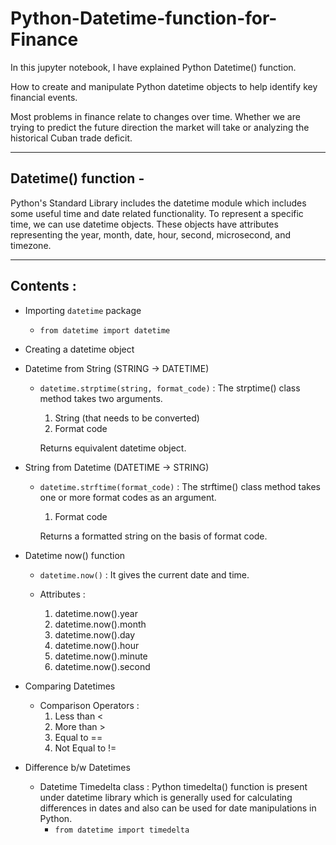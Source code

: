 # Python-Datetime-function-for-Finance

In this jupyter notebook, I have explained Python Datetime() function.

How to create and manipulate Python datetime objects to help identify key financial events.

Most problems in finance relate to changes over time. Whether we are trying to predict the future direction the market will take or analyzing the historical Cuban trade deficit.

---
## Datetime() function -

Python's Standard Library includes the datetime module which includes some useful time and date related functionality. To represent a specific time, we can use datetime objects. These objects have attributes representing the year, month, date, hour, second, microsecond, and timezone.

---
## Contents :

  - Importing `datetime` package
      - `from datetime import datetime`
  - Creating a datetime object
  - Datetime from String (STRING -> DATETIME)
      - `datetime.strptime(string, format_code)` : The strptime() class method takes two arguments.
      
          1. String (that needs to be converted)
          2. Format code
          
          Returns equivalent datetime object.
          
  - String from Datetime (DATETIME -> STRING)
  
      - `datetime.strftime(format_code)` : The strftime() class method takes one or more format codes as an argument.
      
          1. Format code
          
          Returns a formatted string on the basis of format code.
          
   - Datetime now() function
      - `datetime.now()` : It gives the current date and time.
      
      - Attributes :
          1. datetime.now().year
          2. datetime.now().month
          3. datetime.now().day
          4. datetime.now().hour
          5. datetime.now().minute
          6. datetime.now().second
          
   - Comparing Datetimes
   
      - Comparison Operators :
          1. Less than <
          2. More than >
          3. Equal to ==
          4. Not Equal to !=
          
   - Difference b/w Datetimes
     
      - Datetime Timedelta class : Python timedelta() function is present under datetime library which is generally used for calculating differences in dates and also can be used for date manipulations in Python.
          -  `from datetime import timedelta`
      
      
